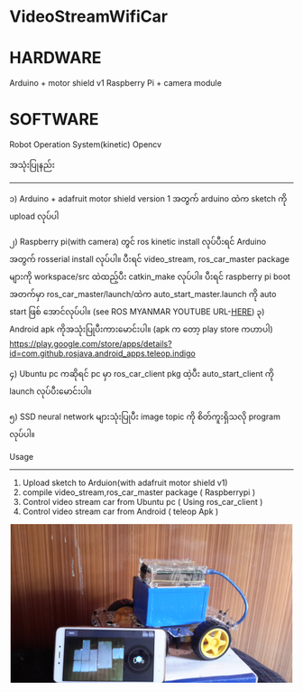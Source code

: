 # VideoStreamWifiCar
# HARDWARE
 Arduino + motor shield v1
 Raspberry Pi + camera module

# SOFTWARE
 Robot Operation System(kinetic)
 Opencv
 
အသုံးပြုနည်း
********
၁) Arduino + adafruit motor shield version 1 အတွက် arduino ထဲက sketch ကို  upload လုပ်ပါ

၂) Raspberry pi(with camera) တွင် ros kinetic install လုပ်ပီးရင် Arduino အတွက် rosserial install လုပ်ပါ။ ပီးရင် video_stream, ros_car_master package များကို workspace/src ထဲထည့်ပီး catkin_make လုပ်ပါ။
    ပီးရင် raspberry pi boot အတက်မှာ ros_car_master/launch/ထဲက auto_start_master.launch ကို auto start ဖြစ် အောင်လုပ်ပါ။ (see ROS MYANMAR YOUTUBE URL-<a href="https://www.youtube.com/watch?v=40-rvF8vP5s&list=PLW0xjGvRlZE6FKhVyv3O5PwmDItaoR-nX&index=4">HERE</a>)
၃) Android apk ကိုအသုံးပြုပီးကားမောင်းပါ။ (apk က တော့ play store ကဟာပါ) https://play.google.com/store/apps/details?id=com.github.rosjava.android_apps.teleop.indigo

၄) Ubuntu pc ကဆိုရင် pc မှာ ros_car_client pkg ထဲ့ပီး auto_start_client ကို launch လုပ်ပီးမောင်းပါ။

၅) SSD neural network များသုံးပြုပီး  image topic ကို စိတ်ကူးရှိသလို program လုပ်ပါ။

Usage
*****
1) Upload sketch to Arduion(with adafruit motor shield v1)
2) compile video_stream,ros_car_master package ( Raspberrypi<with camera module> )
3) Control video stream car from Ubuntu pc ( Using ros_car_client )
4) Control video stream car from Android ( teleop Apk )


<p align="center">
  <img src="https://github.com/GreenGhostMan/VideoStreamWifiCar/blob/master/image.jpg" width="500"/>
</p>
